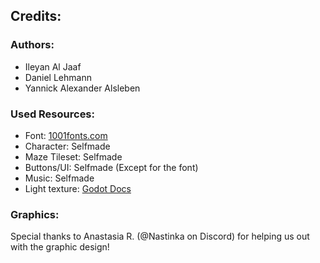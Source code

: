 ## Credits:

### Authors:
- Ileyan Al Jaaf
- Daniel Lehmann
- Yannick Alexander Alsleben

### Used Resources:
- Font: [1001fonts.com][1]
- Character: Selfmade
- Maze Tileset: Selfmade
- Buttons/UI: Selfmade (Except for the font)
- Music: Selfmade
- Light texture: [Godot Docs][2]

### Graphics:
Special thanks to Anastasia R. (@Nastinka on Discord) for helping us out with the graphic design!

[1]: https://www.1001fonts.com/mix-bit-font-font.html
[2]: https://docs.godotengine.org/en/stable/tutorials/2d/2d_lights_and_shadows.html


